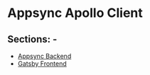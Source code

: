 # Appsync Apollo Client

## Sections: -

- [Appsync Backend](./appsync-backend)
- [Gatsby Frontend](./gatsby-frontend)
